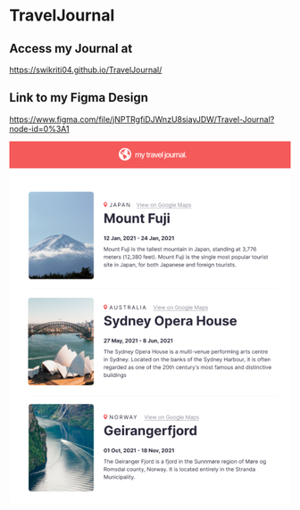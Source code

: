 # TravelJournal

## Access my Journal at
https://swikriti04.github.io/TravelJournal/

## Link to my Figma Design
https://www.figma.com/file/jNPTRgfiDJWnzU8sjayJDW/Travel-Journal?node-id=0%3A1

![1](https://github.com/swikriti04/TravelJournal/blob/gh-pages/2022-07-22.png)
